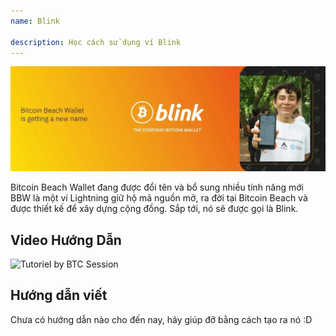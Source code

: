 ```yaml
---
name: Blink

description: Học cách sử dụng ví Blink
---
```


![cover](assets/cover.webp)

Bitcoin Beach Wallet đang được đổi tên và bổ sung nhiều tính năng mới
BBW là một ví Lightning giữ hộ mã nguồn mở, ra đời tại Bitcoin Beach và được thiết kế để xây dựng cộng đồng. Sắp tới, nó sẽ được gọi là Blink.

## Video Hướng Dẫn

![Tutoriel by BTC Session](https://youtu.be/q3QwxCd1EZE)

## Hướng dẫn viết

Chưa có hướng dẫn nào cho đến nay, hãy giúp đỡ bằng cách tạo ra nó :D